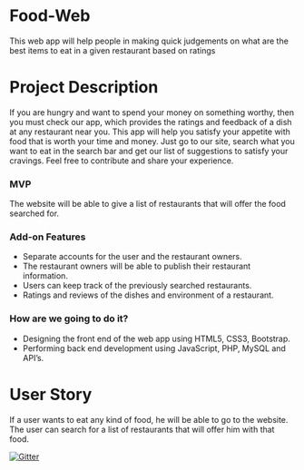 # Food-Web
This web app will help people in making quick judgements on what are the best items to eat in a given restaurant based on ratings

# Project Description
If you are hungry and want to spend your money on something worthy, then you must check our app, which provides the ratings and feedback of a dish at any restaurant near you. This app will help you satisfy your appetite with food that is worth your time and money. Just go to our site, search what you want to eat in the search bar and get our list of suggestions to satisfy your cravings. Feel free to contribute and share your experience. 

### MVP
The website will be able to give a list of restaurants that will offer the food searched for.

### Add-on Features
- Separate accounts for the user and the restaurant owners. 
- The restaurant owners will be able to publish their restaurant information.
- Users can keep track of the previously searched restaurants.
- Ratings and reviews of the dishes and environment of a restaurant.

### How are we going to do it?
- Designing the front end of the web app using HTML5, CSS3, Bootstrap.
- Performing back end development using JavaScript, PHP, MySQL and API’s. 

# User Story
If a user wants to eat any kind of food, he will be able to go to the website. The user can search for a list of restaurants that will offer him with that food.


[![Gitter](https://badges.gitter.im/Join%20Chat.svg)](https://gitter.im/FoodEnthusiasts/FoodEnthusiastsChatForum?utm_source=badge&utm_medium=badge&utm_campaign=pr-badge&utm_content=badge)
